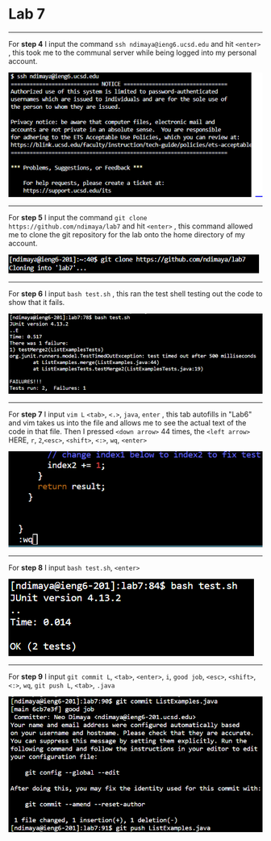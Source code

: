 # Lab 7 
---

For **step 4** I input the command `ssh ndimaya@ieng6.ucsd.edu` and hit `<enter>` , this took me to the communal server while being logged into my personal account.

![Image](Lab7-Step4.PNG)

---

For **step 5** I input the command `git clone https://github.com/ndimaya/lab7` and hit `<enter>` , this command allowed me to clone the git repository for the lab onto the home directory of my account.

![Image](Lab7-step5.PNG)

---

For **step 6** I input `bash test.sh` , this ran the test shell testing out the code to show that it fails.

![Image](Lab7_Step6.png)

---

For **step 7** I input `vim L` `<tab>`, `<.>`, `java`, `enter` , this tab autofills in "Lab6" and vim takes us into the file and allows me to see the actual text of the code in that file. Then I pressed `<down arrow>` 44 times, the `<left arrow>` HERE, `r`, `2`,`<esc>`, `<shift>`, `<:>`, `wq`, `<enter>`

![Image](Lab7_Step7.png)

---

For **step 8** I input `bash test.sh`, `<enter>`

![Image](Lab7_Step8.png)

---

For **step 9** I input `git commit L`, `<tab>`, `<enter>`, `i`, `good job`, `<esc>`, `<shift>`, `<:>`, `wq`, `git push L`, `<tab>`, `.java`

![Image](Lab7_Step9.png)
